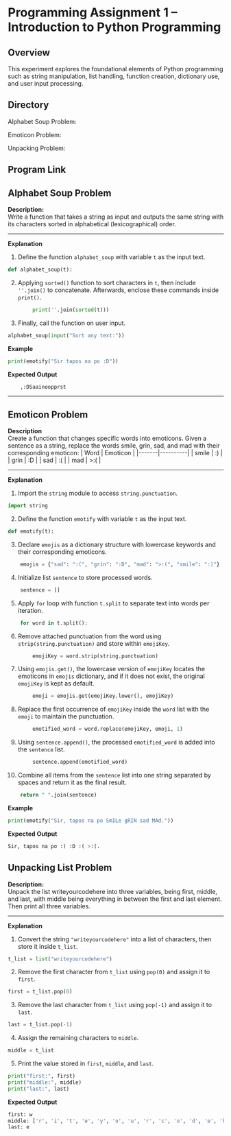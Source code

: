 # Programming Assignment 1 – Introduction to Python Programming

## Overview

This experiment explores the foundational elements of Python programming such as string manipulation, list handling, function creation, dictionary use, and user input processing.
## Directory
Alphabet Soup Problem: 
  
Emoticon Problem:

Unpacking Problem: 

## Program Link
### 

## Alphabet Soup Problem

**Description:**  
Write a function that takes a string as input and outputs the same string with its characters sorted in alphabetical (lexicographical) order.

---
**Explanation**  

1. Define the function `alphabet_soup` with variable `t` as the input text.
```python
def alphabet_soup(t):
```

2. Applying `sorted()` function to sort characters in `t`, then include `''.join()` to concatenate. Afterwards, enclose these commands inside `print()`.
```python
        print(''.join(sorted(t)))
```

3. Finally, call the function on user input.
```python
alphabet_soup(input("Sort any text:"))
```
**Example**
```python
print(emotify("Sir tapos na po :D"))
```

**Expected Output**
```python
    ,:DSaainoopprst
```
---
## Emoticon Problem

**Description**  
Create a function that changes specific words into emoticons. Given a sentence as a string, replace the words smile, grin, sad, and mad with their corresponding emoticon:
| Word  | Emoticon |
|-------|----------|
| smile | :)       |
| grin  | :D       |
| sad   | :(       |
| mad   | >:(      |


---
**Explanation**  

1. Import the `string` module to access `string.punctuation`.
```python
import string
```

2. Define the function `emotify` with variable `t` as the input text.
```python
def emotify(t):
```

3. Declare `emojis` as a dictionary structure with lowercase keywords and their corresponding emoticons.
```python
    emojis = {"sad": ":(", "grin": ":D", "mad": ">:(", "smile": ":)"}
```

4. Initialize list `sentence` to store processed words.
```python
    sentence = []
```

5. Apply `for` loop with function `t.split` to separate text into words per iteration.
```python
    for word in t.split():
```

6. Remove attached punctuation from the word using `strip(string.punctuation)` and store within `emojiKey`.
```python
        emojiKey = word.strip(string.punctuation)
```

7. Using `emojis.get()`, the lowercase version of `emojiKey` locates the emoticons in `emojis` dictionary, and if it does not exist, the original `emojiKey` is kept as default.
```python
        emoji = emojis.get(emojiKey.lower(), emojiKey)
```

8. Replace the first occurrence of `emojiKey` inside the `word` list with the `emoji` to maintain the punctuation.
```python
        emotified_word = word.replace(emojiKey, emoji, 1)
```

9. Using `sentence.append()`, the processed `emotified_word` is added into the `sentence` list.
```python
        sentence.append(emotified_word)
```

10. Combine all items from the `sentence` list into one string separated by spaces and return it as the final result.
```python
    return " ".join(sentence)
```

**Example**

```python
print(emotify("Sir, tapos na po SmILe gRIN sad MAd."))
```

**Expected Output**

```python
Sir, tapos na po :) :D :( >:(.
```

## Unpacking List Problem

**Description:**  
Unpack the list writeyourcodehere into three variables, being first, middle, and last, with middle being everything in between the first and last element. Then print all three variables.

---

**Explanation**

1. Convert the string `"writeyourcodehere"` into a list of characters, then store it inside `t_list`.
```python
t_list = list("writeyourcodehere")
```

2. Remove the first character from `t_list` using `pop(0)` and assign it to `first`.

```python
first = t_list.pop(0)
```

3. Remove the last character from `t_list` using `pop(-1)` and assign it to `last`.
```python
last = t_list.pop(-1)
```

4. Assign the remaining characters to `middle`.
```python
middle = t_list
```

5. Print the value stored in `first`, `middle`, and `last`.
```python
print("first:", first)
print("middle:", middle)
print("last:", last)
```
**Expected Output**
```python
first: w
middle: ['r', 'i', 't', 'e', 'y', 'o', 'u', 'r', 'c', 'o', 'd', 'e', 'h', 'e', 'r']
last: e
```
